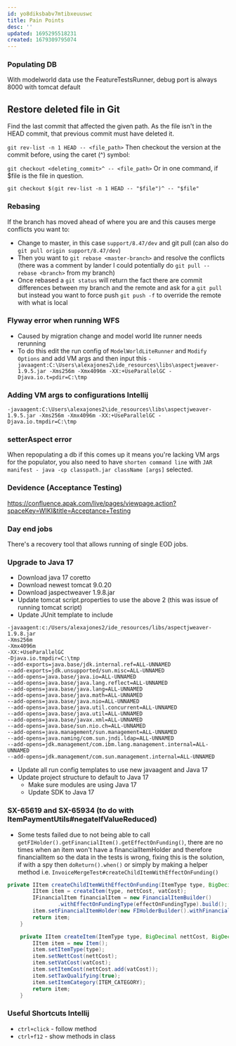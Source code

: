 ```yaml
---
id: yo8diksbabv7mtibxeuuswc
title: Pain Points
desc: ''
updated: 1695295518231
created: 1679309795074
---
```


### Populating DB
With modelworld data use the FeatureTestsRunner, debug port is always 8000 with tomcat default

## Restore deleted file in Git
Find the last commit that affected the given path. As the file isn't in the HEAD commit, that previous commit must have deleted it.

`git rev-list -n 1 HEAD -- <file_path>`
Then checkout the version at the commit before, using the caret (^) symbol:

`git checkout <deleting_commit>^ -- <file_path>`
Or in one command, if $file is the file in question.

`git checkout $(git rev-list -n 1 HEAD -- "$file")^ -- "$file"`

### Rebasing
If the branch has moved ahead of where you are and this causes merge conflicts you want to:
- Change to master, in this case `support/8.47/dev` and git pull (can also do `git pull origin support/8.47/dev`)
- Then you want to `git rebase <master-branch>` and resolve the conflicts (there was a comment by lander I could potentially do `git pull --rebase <branch>` from my branch)
- Once rebased a `git status` will return the fact there are commit differences between my branch and the remote and ask for a `git pull` but instead you want to force push `git push -f` to override the remote with what is local

### Flyway error when running WFS
- Caused by migration change and model world lite runner needs rerunning
- To do this edit the run config of `ModelWorldLiteRunner` and `Modify Options` and add VM args and then input this `-javaagent:C:\Users\alexajones2\ide_resources\libs\aspectjweaver-1.9.5.jar -Xms256m -Xmx4096m -XX:+UseParallelGC -Djava.io.t=pdir=C:\tmp`

### Adding VM args to configurations Intellij
`-javaagent:C:\Users\alexajones2\ide_resources\libs\aspectjweaver-1.9.5.jar -Xms256m -Xmx4096m -XX:+UseParallelGC -Djava.io.tmpdir=C:\tmp`

### setterAspect error
When repopulating a db if this comes up it means you're lacking VM args for the populator, you also need to have `shorten command line` with `JAR manifest - java -cp classpath.jar className [args]` selected.

### Devidence (Acceptance Testing)
https://confluence.apak.com/live/pages/viewpage.action?spaceKey=WIKI&title=Acceptance+Testing

### Day end jobs
There's a recovery tool that allows running of single EOD jobs.

### Upgrade to Java 17
- Download java 17 coretto
- Download newest tomcat 9.0.20
- Download jaspectweaver 1.9.8.jar
- Update tomcat script.properties to use the above 2 (this was issue of running tomcat script)
- Update JUnit template to include
```
-javaagent:c:/Users/alexajones2/ide_resources/libs/aspectjweaver-1.9.8.jar
-Xms256m
-Xmx4096m
-XX:+UseParallelGC
-Djava.io.tmpdir=C:\tmp
--add-exports=java.base/jdk.internal.ref=ALL-UNNAMED
--add-exports=jdk.unsupported/sun.misc=ALL-UNNAMED
--add-opens=java.base/java.io=ALL-UNNAMED
--add-opens=java.base/java.lang.reflect=ALL-UNNAMED
--add-opens=java.base/java.lang=ALL-UNNAMED
--add-opens=java.base/java.math=ALL-UNNAMED
--add-opens=java.base/java.nio=ALL-UNNAMED
--add-opens=java.base/java.util.concurrent=ALL-UNNAMED
--add-opens=java.base/java.util=ALL-UNNAMED
--add-opens=java.base/javax.xml=ALL-UNNAMED
--add-opens=java.base/sun.nio.ch=ALL-UNNAMED
--add-opens=java.management/sun.management=ALL-UNNAMED
--add-opens=java.naming/com.sun.jndi.ldap=ALL-UNNAMED
--add-opens=jdk.management/com.ibm.lang.management.internal=ALL-UNNAMED
--add-opens=jdk.management/com.sun.management.internal=ALL-UNNAMED
```
- Update all run config templates to use new javaagent and Java 17
- Update project structure to default to Java 17
    - Make sure modules are using Java 17
    - Update SDK to Java 17

### SX-65619 and SX-65934 (to do with ItemPaymentUtils#negateIfValueReduced)
- Some tests failed due to not being able to call `getFIHolder().getFinancialItem().getEffectOnFunding()`, there are no times when an item won't have a financialItemHolder and therefore financialItem so the data in the tests is wrong, fixing this is the solution, if with a spy then `doReturn().when()` or simply by making a helper method i.e. `InvoiceMergeTest#createChildItemWithEffectOnFunding()`
```java
private IItem createChildItemWithEffectOnFunding(ItemType type, BigDecimal nettCost, BigDecimal vatCost, EffectOnFundingType effectOnFundingType) {
        IItem item = createItem(type, nettCost, vatCost);
        IFinancialItem financialItem = new FinancialItemBuilder()
                .withEffectOnFundingType(effectOnFundingType).build();
        item.setFinancialItemHolder(new FIHolderBuilder().withFinancialItem(financialItem).build());
        return item;
    }

    private IItem createItem(ItemType type, BigDecimal nettCost, BigDecimal vatCost) {
        IItem item = new Item();
        item.setItemType(type);
        item.setNettCost(nettCost);
        item.setVatCost(vatCost);
        item.setItemCost(nettCost.add(vatCost));
        item.setTaxQualifying(true);
        item.setItemCategory(ITEM_CATEGORY);
        return item;
    }
```


### Useful Shortcuts Intellij
- `ctrl+click` - follow method
- `ctrl+f12` - show methods in class